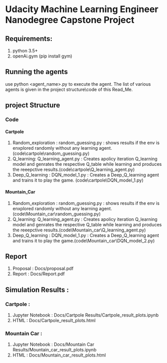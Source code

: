 # Udacity Machine Learning Engineer Nanodegree Capstone Project

## Requirements: 
1. python 3.5+
2. openAi.gym (pip install gym)

## Running the agents
use python <agent_name>.py to execute the agent.
The list of various agents is given in the project structure\code of this Read_Me.

## project Structure
### Code 
#### Cartpole
1. Random_exploration : random_guessing.py : shows results if the env is enxplored randomly without any learning agent. (code\cartpole\random_guessing.py)
2. Q_learning: Q_learning_agent.py : Creates apolicy iteration Q_learning model and genrates the respective Q_table while learning and produces the reeepctive results.(code\cartpole\Q_learning_agent.py)
3. Deep_Q_learning : DQN_model_1.py : Creates a Deep_Q_learning agent and trains it to play the game. (code\cartpole\DQN_model_1.py)

#### Mountain_Car
1. Random_exploration : random_guessing.py : shows results if the env is enxplored randomly without any learning agent.(code\Mountain_car\random_guessing.py)
2. Q_learning: Q_learning_agent.py : Creates apolicy iteration Q_learning model and genrates the respective Q_table while learning and produces the reeepctive results.(code\Mountain_car\Q_learning_agent.py)
3. Deep_Q_learning : DQN_model_1.py : Creates a Deep_Q_learning agent and trains it to play the game.(code\Mountain_car\DQN_model_2.py)

## Report
1. Proposal : Docs/proposal.pdf
2. Report : Docs/Report.pdf

## Simulation Results : 
### Cartpole : 
1. Jupyter Notebook : Docs/Cartpole Results/Cartpole_result_plots.ipynb
2. HTML : Docs/Cartpole_result_plots.html

### Mountain Car : 
1. Jupyter Notebook : Docs/Mountain Car Results/Mountain_car_result_plots.ipynb
2. HTML : Docs/Mountain_car_result_plots.html
